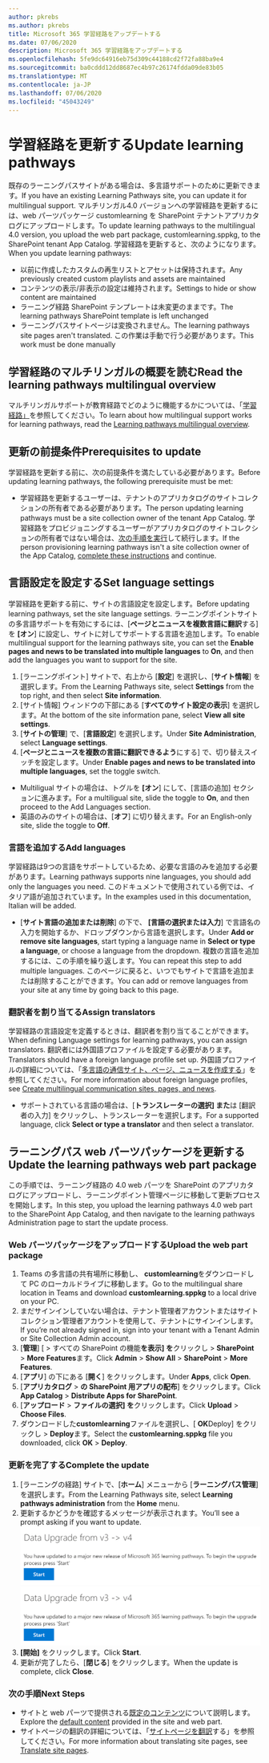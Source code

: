 ```yaml
---
author: pkrebs
ms.author: pkrebs
title: Microsoft 365 学習経路をアップデートする
ms.date: 07/06/2020
description: Microsoft 365 学習経路をアップデートする
ms.openlocfilehash: 5fe9dc64916eb75d309c44188cd2f72fa88ba9e4
ms.sourcegitcommit: ba0cddd12dd8687ec4b97c26174fdda09de83b05
ms.translationtype: MT
ms.contentlocale: ja-JP
ms.lasthandoff: 07/06/2020
ms.locfileid: "45043249"
---
```

# <a name="update-learning-pathways"></a><span data-ttu-id="77cc0-103">学習経路を更新する</span><span class="sxs-lookup"><span data-stu-id="77cc0-103">Update learning pathways</span></span>
<span data-ttu-id="77cc0-104">既存のラーニングパスサイトがある場合は、多言語サポートのために更新できます。</span><span class="sxs-lookup"><span data-stu-id="77cc0-104">If you have an existing Learning Pathways site, you can update it for multilingual support.</span></span> <span data-ttu-id="77cc0-105">マルチリンガル4.0 バージョンへの学習経路を更新するには、web パーツパッケージ customlearning を SharePoint テナントアプリカタログにアップロードします。</span><span class="sxs-lookup"><span data-stu-id="77cc0-105">To update learning pathways to the multilingual 4.0 version, you upload the web part package, customlearning.sppkg, to the SharePoint tenant App Catalog.</span></span> <span data-ttu-id="77cc0-106">学習経路を更新すると、次のようになります。</span><span class="sxs-lookup"><span data-stu-id="77cc0-106">When you update learning pathways:</span></span>  

- <span data-ttu-id="77cc0-107">以前に作成したカスタムの再生リストとアセットは保持されます。</span><span class="sxs-lookup"><span data-stu-id="77cc0-107">Any previously created custom playlists and assets are maintained</span></span>
- <span data-ttu-id="77cc0-108">コンテンツの表示/非表示の設定は維持されます。</span><span class="sxs-lookup"><span data-stu-id="77cc0-108">Settings to hide or show content are maintained</span></span>
- <span data-ttu-id="77cc0-109">ラーニング経路 SharePoint テンプレートは未変更のままです。</span><span class="sxs-lookup"><span data-stu-id="77cc0-109">The learning pathways SharePoint template is left unchanged</span></span>
- <span data-ttu-id="77cc0-110">ラーニングパスサイトページは変換されません。</span><span class="sxs-lookup"><span data-stu-id="77cc0-110">The learning pathways site pages aren't translated.</span></span> <span data-ttu-id="77cc0-111">この作業は手動で行う必要があります。</span><span class="sxs-lookup"><span data-stu-id="77cc0-111">This work must be done manually</span></span>

## <a name="read-the-learning-pathways-multilingual-overview"></a><span data-ttu-id="77cc0-112">学習経路のマルチリンガルの概要を読む</span><span class="sxs-lookup"><span data-stu-id="77cc0-112">Read the learning pathways multilingual overview</span></span>
<span data-ttu-id="77cc0-113">マルチリンガルサポートが教育経路でどのように機能するかについては、「[学習経路」](custom_overview.md)を参照してください。</span><span class="sxs-lookup"><span data-stu-id="77cc0-113">To learn about how multilingual support works for learning pathways, read the [Learning pathways multilingual overview](custom_overview.md).</span></span> 

## <a name="prerequisites-to-update"></a><span data-ttu-id="77cc0-114">更新の前提条件</span><span class="sxs-lookup"><span data-stu-id="77cc0-114">Prerequisites to update</span></span>
<span data-ttu-id="77cc0-115">学習経路を更新する前に、次の前提条件を満たしている必要があります。</span><span class="sxs-lookup"><span data-stu-id="77cc0-115">Before updating learning pathways, the following prerequisite must be met:</span></span>
- <span data-ttu-id="77cc0-116">学習経路を更新するユーザーは、テナントのアプリカタログのサイトコレクションの所有者である必要があります。</span><span class="sxs-lookup"><span data-stu-id="77cc0-116">The person updating learning pathways must be a site collection owner of the tenant App Catalog.</span></span> <span data-ttu-id="77cc0-117">学習経路をプロビジョニングするユーザーがアプリカタログのサイトコレクションの所有者ではない場合は、[次の手順を実行](addappadmin.md)して続行します。</span><span class="sxs-lookup"><span data-stu-id="77cc0-117">If the person provisioning learning pathways isn't a site collection owner of the App Catalog, [complete these instructions](addappadmin.md) and continue.</span></span> 

## <a name="set-language-settings"></a><span data-ttu-id="77cc0-118">言語設定を設定する</span><span class="sxs-lookup"><span data-stu-id="77cc0-118">Set language settings</span></span> 
<span data-ttu-id="77cc0-119">学習経路を更新する前に、サイトの言語設定を設定します。</span><span class="sxs-lookup"><span data-stu-id="77cc0-119">Before updating learning pathways, set the site language settings.</span></span> <span data-ttu-id="77cc0-120">ラーニングポイントサイトの多言語サポートを有効にするには、[**ページとニュースを複数言語に翻訳**する] を **[オン**] に設定し、サイトに対してサポートする言語を追加します。</span><span class="sxs-lookup"><span data-stu-id="77cc0-120">To enable multilingual support for the learning pathways site, you can set the **Enable pages and news to be translated into multiple languages** to **On**, and then add the languages you want to support for the site.</span></span>
1.  <span data-ttu-id="77cc0-121">[ラーニングポイント] サイトで、右上から [**設定**] を選択し、[**サイト情報**] を選択します。</span><span class="sxs-lookup"><span data-stu-id="77cc0-121">From the Learning Pathways site, select **Settings** from the top right, and then select **Site information**.</span></span>
2.  <span data-ttu-id="77cc0-122">[サイト情報] ウィンドウの下部にある [**すべてのサイト設定の表示**] を選択します。</span><span class="sxs-lookup"><span data-stu-id="77cc0-122">At the bottom of the site information pane, select **View all site settings**.</span></span>
3.  <span data-ttu-id="77cc0-123">[**サイトの管理**] で、[**言語設定**] を選択します。</span><span class="sxs-lookup"><span data-stu-id="77cc0-123">Under **Site Administration**, select **Language settings**.</span></span>
4.  <span data-ttu-id="77cc0-124">[**ページとニュースを複数の言語に翻訳できるよう**にする] で、切り替えスイッチを設定します。</span><span class="sxs-lookup"><span data-stu-id="77cc0-124">Under **Enable pages and news to be translated into multiple languages**, set the toggle switch.</span></span> 
- <span data-ttu-id="77cc0-125">Multiligual サイトの場合は、トグルを **[オン**] にして、[言語の追加] セクションに進みます。</span><span class="sxs-lookup"><span data-stu-id="77cc0-125">For a multiligual site, slide the toggle to **On**, and then proceed to the Add Languages section.</span></span> 
- <span data-ttu-id="77cc0-126">英語のみのサイトの場合は、[**オフ**] に切り替えます。</span><span class="sxs-lookup"><span data-stu-id="77cc0-126">For an English-only site, slide the toggle to **Off**.</span></span>

### <a name="add-languages"></a><span data-ttu-id="77cc0-127">言語を追加する</span><span class="sxs-lookup"><span data-stu-id="77cc0-127">Add languages</span></span>
<span data-ttu-id="77cc0-128">学習経路は9つの言語をサポートしているため、必要な言語のみを追加する必要があります。</span><span class="sxs-lookup"><span data-stu-id="77cc0-128">Learning pathways supports nine languages, you should add only the languages you need.</span></span> <span data-ttu-id="77cc0-129">このドキュメントで使用されている例では、イタリア語が追加されています。</span><span class="sxs-lookup"><span data-stu-id="77cc0-129">In the examples used in this documentation, Italian will be added.</span></span> 
- <span data-ttu-id="77cc0-130">[**サイト言語の追加または削除**] の下で、 **[言語の選択または入力**] で言語名の入力を開始するか、ドロップダウンから言語を選択します。</span><span class="sxs-lookup"><span data-stu-id="77cc0-130">Under **Add or remove site languages**, start typing a language name in **Select or type a language**, or choose a language from the dropdown.</span></span> <span data-ttu-id="77cc0-131">複数の言語を追加するには、この手順を繰り返します。</span><span class="sxs-lookup"><span data-stu-id="77cc0-131">You can repeat this step to add multiple languages.</span></span> <span data-ttu-id="77cc0-132">このページに戻ると、いつでもサイトで言語を追加または削除することができます。</span><span class="sxs-lookup"><span data-stu-id="77cc0-132">You can add or remove languages from your site at any time by going back to this page.</span></span>
 
### <a name="assign-translators"></a><span data-ttu-id="77cc0-133">翻訳者を割り当てる</span><span class="sxs-lookup"><span data-stu-id="77cc0-133">Assign translators</span></span>
<span data-ttu-id="77cc0-134">学習経路の言語設定を定義するときは、翻訳者を割り当てることができます。</span><span class="sxs-lookup"><span data-stu-id="77cc0-134">When defining Language settings for learning pathways, you can assign translators.</span></span> <span data-ttu-id="77cc0-135">翻訳者には外国語プロファイルを設定する必要があります。</span><span class="sxs-lookup"><span data-stu-id="77cc0-135">Translators should have a foreign language profile set up.</span></span> <span data-ttu-id="77cc0-136">外国語プロファイルの詳細については、「[多言語の通信サイト、ページ、ニュースを作成する](https://support.office.com/article/2bb7d610-5453-41c6-a0e8-6f40b3ed750c)」を参照してください。</span><span class="sxs-lookup"><span data-stu-id="77cc0-136">For more information about foreign language profiles, see [Create multilingual communication sites, pages, and news](https://support.office.com/article/2bb7d610-5453-41c6-a0e8-6f40b3ed750c).</span></span>  
- <span data-ttu-id="77cc0-137">サポートされている言語の場合は、[**トランスレーターの選択] また**は [翻訳者の入力] をクリックし、トランスレーターを選択します。</span><span class="sxs-lookup"><span data-stu-id="77cc0-137">For a supported language, click **Select or type a translator** and then select a translator.</span></span> 

## <a name="update-the-learning-pathways-web-part-package"></a><span data-ttu-id="77cc0-138">ラーニングパス web パーツパッケージを更新する</span><span class="sxs-lookup"><span data-stu-id="77cc0-138">Update the learning pathways web part package</span></span>
<span data-ttu-id="77cc0-139">この手順では、ラーニング経路の 4.0 web パーツを SharePoint のアプリカタログにアップロードし、ラーニングポイント管理ページに移動して更新プロセスを開始します。</span><span class="sxs-lookup"><span data-stu-id="77cc0-139">In this step, you upload the learning pathways 4.0 web part to the SharePoint App Catalog, and then navigate to the learning pathways Administration page to start the update process.</span></span>

### <a name="upload-the-web-part-package"></a><span data-ttu-id="77cc0-140">Web パーツパッケージをアップロードする</span><span class="sxs-lookup"><span data-stu-id="77cc0-140">Upload the web part package</span></span>
1.  <span data-ttu-id="77cc0-141">Teams の多言語の共有場所に移動し、 **customlearning**をダウンロードして PC のローカルドライブに移動します。</span><span class="sxs-lookup"><span data-stu-id="77cc0-141">Go to the multilingual share location in Teams and download **customlearning.sppkg** to a local drive on your PC.</span></span> 
2.  <span data-ttu-id="77cc0-142">まだサインインしていない場合は、テナント管理者アカウントまたはサイトコレクション管理者アカウントを使用して、テナントにサインインします。</span><span class="sxs-lookup"><span data-stu-id="77cc0-142">If you’re not already signed in, sign into your tenant with a Tenant Admin or Site Collection Admin account.</span></span> 
3.  <span data-ttu-id="77cc0-143">[**管理**] [  >  すべての SharePoint の機能**を表示] を**クリックし  >  **SharePoint**  >  **More Features**ます。</span><span class="sxs-lookup"><span data-stu-id="77cc0-143">Click **Admin** > **Show All** > **SharePoint** > **More Features**.</span></span> 
4.  <span data-ttu-id="77cc0-144">[**アプリ**] の下にある [**開く**] をクリックします。</span><span class="sxs-lookup"><span data-stu-id="77cc0-144">Under **Apps**, click **Open**.</span></span> 
5.  <span data-ttu-id="77cc0-145">[**アプリカタログ**  >  **の SharePoint 用アプリの配布**] をクリックします。</span><span class="sxs-lookup"><span data-stu-id="77cc0-145">Click **App Catalog** > **Distribute Apps for SharePoint**.</span></span> 
6.  <span data-ttu-id="77cc0-146">[**アップロード**  >  **ファイルの選択] を**クリックします。</span><span class="sxs-lookup"><span data-stu-id="77cc0-146">Click **Upload** > **Choose Files**.</span></span> 
7.  <span data-ttu-id="77cc0-147">ダウンロードした**customlearning**ファイルを選択し、[ **OK**Deploy] をクリックし  >  **Deploy**ます。</span><span class="sxs-lookup"><span data-stu-id="77cc0-147">Select the **customlearning.sppkg** file you downloaded, click **OK** > **Deploy**.</span></span> 

### <a name="complete-the-update"></a><span data-ttu-id="77cc0-148">更新を完了する</span><span class="sxs-lookup"><span data-stu-id="77cc0-148">Complete the update</span></span>
1.  <span data-ttu-id="77cc0-149">[ラーニングの経路] サイトで、[**ホーム**] メニューから [**ラーニングパス管理**] を選択します。</span><span class="sxs-lookup"><span data-stu-id="77cc0-149">From the Learning Pathways site, select **Learning pathways administration** from the **Home** menu.</span></span> 
2.  <span data-ttu-id="77cc0-150">更新するかどうかを確認するメッセージが表示されます。</span><span class="sxs-lookup"><span data-stu-id="77cc0-150">You’ll see a prompt asking if you want to update.</span></span> 
<span data-ttu-id="77cc0-151">![custom_update_adminprompt_ml.png](media/custom_update_adminprompt_ml.png)</span><span class="sxs-lookup"><span data-stu-id="77cc0-151">![custom_update_adminprompt_ml.png](media/custom_update_adminprompt_ml.png)</span></span>
3.  <span data-ttu-id="77cc0-152">**[開始]** をクリックします。</span><span class="sxs-lookup"><span data-stu-id="77cc0-152">Click **Start**.</span></span> 
4. <span data-ttu-id="77cc0-153">更新が完了したら、[**閉じる**] をクリックします。</span><span class="sxs-lookup"><span data-stu-id="77cc0-153">When the update is complete, click **Close**.</span></span> 

### <a name="next-steps"></a><span data-ttu-id="77cc0-154">次の手順</span><span class="sxs-lookup"><span data-stu-id="77cc0-154">Next Steps</span></span>
- <span data-ttu-id="77cc0-155">サイトと web パーツで提供される[既定のコンテンツ](custom_exploresite.md)について説明します。</span><span class="sxs-lookup"><span data-stu-id="77cc0-155">Explore the [default content](custom_exploresite.md) provided in the site and web part.</span></span>
- <span data-ttu-id="77cc0-156">サイトページの翻訳の詳細については、「[サイトページを翻訳](custom_translate_page_ml.md)する」を参照してください。</span><span class="sxs-lookup"><span data-stu-id="77cc0-156">For more information about translating site pages, see [Translate site pages](custom_translate_page_ml.md).</span></span> 

